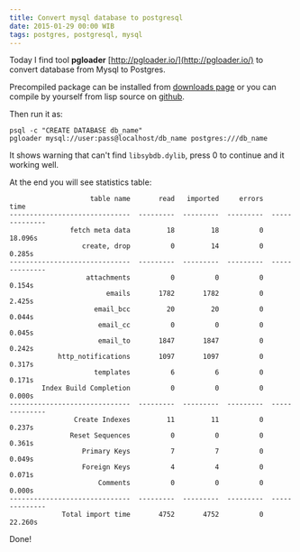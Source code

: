 ```yaml
---
title: Convert mysql database to postgresql
date: 2015-01-29 00:00 WIB
tags: postgres, postgresql, mysql
---
```


Today I find tool **pgloader** [http://pgloader.io/](http://pgloader.io/) to convert database from Mysql to Postgres.

Precompiled package can be installed from [downloads page](http://pgloader.io/download.html) or you can compile by yourself from lisp source on [github](https://github.com/dimitri/pgloader).

Then run it as:

```shell
psql -c "CREATE DATABASE db_name"
pgloader mysql://user:pass@localhost/db_name postgres:///db_name
```

It shows warning that can't find `libsybdb.dylib`, press 0 to continue and it working well.

At the end you will see statistics table:

```
                    table name       read   imported     errors            time
------------------------------  ---------  ---------  ---------  --------------
               fetch meta data         18         18          0         18.096s
                  create, drop          0         14          0          0.285s
------------------------------  ---------  ---------  ---------  --------------
                   attachments          0          0          0          0.154s
                        emails       1782       1782          0          2.425s
                     email_bcc         20         20          0          0.044s
                      email_cc          0          0          0          0.045s
                      email_to       1847       1847          0          0.242s
            http_notifications       1097       1097          0          0.317s
                     templates          6          6          0          0.171s
        Index Build Completion          0          0          0          0.000s
------------------------------  ---------  ---------  ---------  --------------
                Create Indexes         11         11          0          0.237s
               Reset Sequences          0          0          0          0.361s
                  Primary Keys          7          7          0          0.049s
                  Foreign Keys          4          4          0          0.071s
                      Comments          0          0          0          0.000s
------------------------------  ---------  ---------  ---------  --------------
             Total import time       4752       4752          0         22.260s
```

Done!